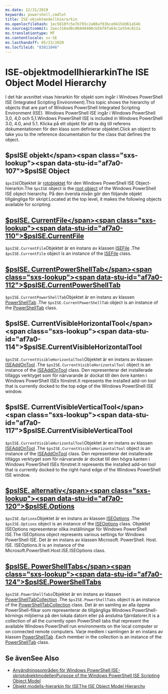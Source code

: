```yaml
---
ms.date: 12/31/2019
keywords: powershell,cmdlet
title: ISE-objektmodellhierarkin
ms.openlocfilehash: 1ec5810fc5e7b765c2a08af83bce0415dd61a54b
ms.sourcegitcommit: 2aec310ad0c0b048400cb56f6fa64c1e554c812a
ms.translationtype: MT
ms.contentlocale: sv-SE
ms.lasthandoff: 05/23/2020
ms.locfileid: "83811046"
---
```

# <a name="the-ise-object-model-hierarchy"></a><span data-ttu-id="af7a0-103">ISE-objektmodellhierarkin</span><span class="sxs-lookup"><span data-stu-id="af7a0-103">The ISE Object Model Hierarchy</span></span>

<span data-ttu-id="af7a0-104">I det här avsnittet visas hierarkin för objekt som ingår i Windows PowerShell ISE (Integrated Scripting Environment).</span><span class="sxs-lookup"><span data-stu-id="af7a0-104">This topic shows the hierarchy of objects that are part of Windows PowerShell Integrated Scripting Environment (ISE).</span></span> <span data-ttu-id="af7a0-105">Windows PowerShell ISE ingår i Windows PowerShell 3,0, 4,0 och 5,1.</span><span class="sxs-lookup"><span data-stu-id="af7a0-105">Windows PowerShell ISE is included in Windows PowerShell 3.0, 4.0, and 5.1.</span></span> <span data-ttu-id="af7a0-106">Klicka på ett objekt för att ta dig till referens dokumentationen för den klass som definierar objektet.</span><span class="sxs-lookup"><span data-stu-id="af7a0-106">Click an object to take you to the reference documentation for the class that defines the object.</span></span>

## <a name="psise-object"></a><span data-ttu-id="af7a0-107">$psISE objekt</span><span class="sxs-lookup"><span data-stu-id="af7a0-107">$psISE Object</span></span>

<span data-ttu-id="af7a0-108">`$psISE`Objektet är [rotobjektet](The-ObjectModelRoot-Object.md) för den Windows PowerShell ISE Object-hierarkin.</span><span class="sxs-lookup"><span data-stu-id="af7a0-108">The `$psISE` object is the [root object](The-ObjectModelRoot-Object.md) of the Windows PowerShell ISE object hierarchy.</span></span> <span data-ttu-id="af7a0-109">På den översta nivån gör den följande objekt tillgängliga för skript:</span><span class="sxs-lookup"><span data-stu-id="af7a0-109">Located at the top level, it makes the following objects available for scripting:</span></span>

## <a name="psisecurrentfile"></a>[<span data-ttu-id="af7a0-110">$psISE. CurrentFile</span><span class="sxs-lookup"><span data-stu-id="af7a0-110">$psISE.CurrentFile</span></span>](The-ISEFile-Object.md)

<span data-ttu-id="af7a0-111">`$psISE.CurrentFile`Objektet är en instans av klassen [ISEFile](The-ISEFile-Object.md) .</span><span class="sxs-lookup"><span data-stu-id="af7a0-111">The `$psISE.CurrentFile` object is an instance of the [ISEFile](The-ISEFile-Object.md) class.</span></span>

## <a name="psisecurrentpowershelltab"></a>[<span data-ttu-id="af7a0-112">$psISE. CurrentPowerShellTab</span><span class="sxs-lookup"><span data-stu-id="af7a0-112">$psISE.CurrentPowerShellTab</span></span>](The-PowerShellTab-Object.md)

<span data-ttu-id="af7a0-113">`$psISE.CurrentPowerShellTab`Objektet är en instans av klassen [PowerShellTab](The-PowerShellTab-Object.md) .</span><span class="sxs-lookup"><span data-stu-id="af7a0-113">The `$psISE.CurrentPowerShellTab` object is an instance of the [PowerShellTab](The-PowerShellTab-Object.md) class.</span></span>

## <a name="psisecurrentvisiblehorizontaltool"></a><span data-ttu-id="af7a0-114">$psISE. CurrentVisibleHorizontalTool</span><span class="sxs-lookup"><span data-stu-id="af7a0-114">$psISE.CurrentVisibleHorizontalTool</span></span>

<span data-ttu-id="af7a0-115">`$psISE.CurrentVisibleHorizontalTool`Objektet är en instans av klassen [ISEAddOnTool](The-ISEAddOnTool-Object.md) .</span><span class="sxs-lookup"><span data-stu-id="af7a0-115">The `$psISE.CurrentVisibleHorizontalTool` object is an instance of the [ISEAddOnTool](The-ISEAddOnTool-Object.md) class.</span></span> <span data-ttu-id="af7a0-116">Den representerar det installerade tilläggs verktyget som för närvarande är dockat till den övre kanten i Windows PowerShell ISEs fönstret.</span><span class="sxs-lookup"><span data-stu-id="af7a0-116">It represents the installed add-on tool that is currently docked to the top edge of the Windows PowerShell ISE window.</span></span>

## <a name="psisecurrentvisibleverticaltool"></a><span data-ttu-id="af7a0-117">$psISE. CurrentVisibleVerticalTool</span><span class="sxs-lookup"><span data-stu-id="af7a0-117">$psISE.CurrentVisibleVerticalTool</span></span>

<span data-ttu-id="af7a0-118">`$psISE.CurrentVisibleHorizontalTool`Objektet är en instans av klassen [ISEAddOnTool](The-ISEAddOnTool-Object.md) .</span><span class="sxs-lookup"><span data-stu-id="af7a0-118">The `$psISE.CurrentVisibleHorizontalTool` object is an instance of the [ISEAddOnTool](The-ISEAddOnTool-Object.md) class.</span></span> <span data-ttu-id="af7a0-119">Den representerar det installerade tilläggs verktyget som för närvarande är dockat till den högra kanten i Windows PowerShell ISEs fönstret.</span><span class="sxs-lookup"><span data-stu-id="af7a0-119">It represents the installed add-on tool that is currently docked to the right-hand edge of the Windows PowerShell ISE window.</span></span>

## <a name="psiseoptions"></a>[<span data-ttu-id="af7a0-120">$psISE. alternativ</span><span class="sxs-lookup"><span data-stu-id="af7a0-120">$psISE.Options</span></span>](The-ISEOptions-Object.md)

<span data-ttu-id="af7a0-121">`$psISE.Options`Objektet är en instans av klassen [ISEOptions](The-ISEOptions-Object.md) .</span><span class="sxs-lookup"><span data-stu-id="af7a0-121">The `$psISE.Options` object is an instance of the [ISEOptions](The-ISEOptions-Object.md) class.</span></span> <span data-ttu-id="af7a0-122">Objektet ISEOptions representerar olika inställningar för Windows PowerShell ISE.</span><span class="sxs-lookup"><span data-stu-id="af7a0-122">The ISEOptions object represents various settings for Windows PowerShell ISE.</span></span> <span data-ttu-id="af7a0-123">Det är en instans av klassen Microsoft. PowerShell. Host. ISE. ISEOptions.</span><span class="sxs-lookup"><span data-stu-id="af7a0-123">It is an instance of the Microsoft.PowerShell.Host.ISE.ISEOptions class.</span></span>

## <a name="psisepowershelltabs"></a>[<span data-ttu-id="af7a0-124">$psISE. PowerShellTabs</span><span class="sxs-lookup"><span data-stu-id="af7a0-124">$psISE.PowerShellTabs</span></span>](The-PowerShellTabCollection-Object.md)

<span data-ttu-id="af7a0-125">`$psISE.PowerShellTabs`Objektet är en instans av klassen [PowerShellTabCollection](The-PowerShellTabCollection-Object.md) .</span><span class="sxs-lookup"><span data-stu-id="af7a0-125">The `$psISE.PowerShellTabs` object is an instance of the [PowerShellTabCollection](The-PowerShellTabCollection-Object.md) class.</span></span> <span data-ttu-id="af7a0-126">Det är en samling av alla öppna PowerShell-flikar som representerar de tillgängliga Windows PowerShell-körnings miljöerna på den lokala datorn eller på anslutna fjärrdatorer.</span><span class="sxs-lookup"><span data-stu-id="af7a0-126">It is a collection of all the currently open PowerShell tabs that represent the available Windows PowerShell run environments on the local computer or on connected remote computers.</span></span> <span data-ttu-id="af7a0-127">Varje medlem i samlingen är en instans av klassen [PowerShellTab](The-PowerShellTab-Object.md) .</span><span class="sxs-lookup"><span data-stu-id="af7a0-127">Each member in the collection is an instance of the [PowerShellTab](The-PowerShellTab-Object.md) class.</span></span>

## <a name="see-also"></a><span data-ttu-id="af7a0-128">Se även</span><span class="sxs-lookup"><span data-stu-id="af7a0-128">See Also</span></span>

- [<span data-ttu-id="af7a0-129">Användningsområden för Windows PowerShell ISE-skriptobjektmodellen</span><span class="sxs-lookup"><span data-stu-id="af7a0-129">Purpose of the Windows PowerShell ISE Scripting Object Model</span></span>](Purpose-of-the-Windows-PowerShell-ISE-Scripting-Object-Model.md)
- [<span data-ttu-id="af7a0-130">Objekt modells-hierarkin för ISE</span><span class="sxs-lookup"><span data-stu-id="af7a0-130">The ISE Object Model Hierarchy</span></span>](The-ISE-Object-Model-Hierarchy.md)
